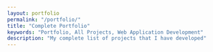 ```yaml
---
layout: portfolio
permalink: "/portfolio/"
title: "Complete Portfolio"
keywords: "Portfolio, All Projects, Web Application Development"
description: "My complete list of projects that I have developed"
---
```

